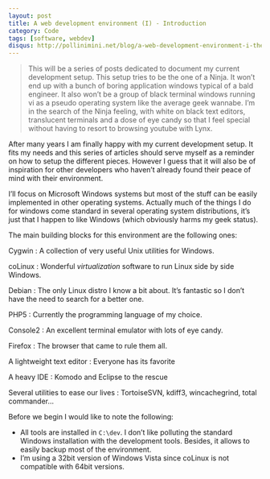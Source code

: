 ```yaml
---
layout: post
title: A web development environment (I) - Introduction
category: Code
tags: [software, webdev]
disqus: http://pollinimini.net/blog/a-web-development-environment-i-the-introduction
---
```


> This will be a series of posts dedicated to document my current
> development setup. This setup tries to be the one of a Ninja. It won’t end
> up with a bunch of boring application windows typical of a bald engineer. It
> also won’t be a group of black terminal windows running vi as a pseudo
> operating system like the average geek wannabe. I’m in the search of the Ninja
> feeling, with white on black text editors, translucent terminals and a dose of
> eye candy so that I feel special without having to resort to browsing youtube
> with Lynx.

After many years I am finally happy with my current development setup. It fits
my needs and this series of articles should serve myself as a reminder on how
to setup the different pieces. However I guess that it will also be of inspiration
for other developers who haven’t already found their peace of mind with their
environment.

I’ll focus on Microsoft Windows systems but most of the stuff can be easily
implemented in other operating systems. Actually much of the things I do for
windows come standard in several operating system distributions, it’s just that
I happen to like Windows (which obviously harms my geek status).

The main building blocks for this environment are the following ones:

Cygwin
:   A collection of very useful Unix utilities for Windows.

coLinux
:   Wonderful _virtualization_ software to run Linux side by side Windows.

Debian
:   The only Linux distro I know a bit about. It’s fantastic so I don’t have the
    need to search for a better one.

PHP5
:   Currently the programming language of my choice.

Console2
:   An excellent terminal emulator with lots of eye candy.

Firefox
:   The browser that came to rule them all.

A lightweight text editor
:   Everyone has its favorite

A heavy IDE
:   Komodo and Eclipse to the rescue

Several utilities to ease our lives
:   TortoiseSVN, kdiff3, wincachegrind, total commander…


Before we begin I would like to note the following:

 - All tools are installed in `C:\dev`. I don’t like polluting the standard Windows
   installation with the development tools. Besides, it allows to easily backup
   most of the environment.
 - I’m using a 32bit version of Windows Vista since coLinux is not compatible
   with 64bit versions.
